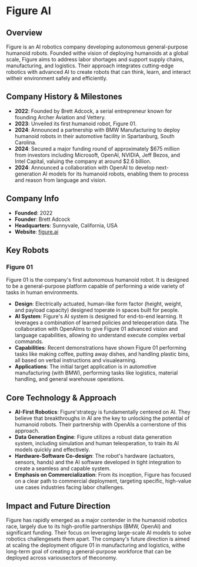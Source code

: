 # Figure AI

## Overview
Figure is an AI robotics company developing autonomous general-purpose humanoid robots. Founded withe vision of deploying humanoids at a global scale, Figure aims to address labor shortages and support supply chains, manufacturing, and logistics. Their approach integrates cutting-edge robotics with advanced AI to create robots that can think, learn, and interact witheir environment safely and efficiently.

## Company History & Milestones
- **2022**: Founded by Brett Adcock, a serial entrepreneur known for founding Archer Aviation and Vettery.
- **2023**: Unveiled its first humanoid robot, Figure 01.
- **2024**: Announced a partnership with BMW Manufacturing to deploy humanoid robots in their automotive facility in Spartanburg, South Carolina.
- **2024**: Secured a major funding round of approximately $675 million from investors including Microsoft, OpenAI, NVIDIA, Jeff Bezos, and Intel Capital, valuing the company at around $2.6 billion.
- **2024**: Announced a collaboration with OpenAI to develop next-generation AI models for its humanoid robots, enabling them to process and reason from language and vision.

## Company Info
- **Founded**: 2022
- **Founder**: Brett Adcock
- **Headquarters**: Sunnyvale, California, USA
- **Website**: [figure.ai](https://www.figure.ai/)

## Key Robots

### Figure 01
Figure 01 is the company's first autonomous humanoid robot. It is designed to be a general-purpose platform capable of performing a wide variety of tasks in human environments.

- **Design**: Electrically actuated, human-like form factor (height, weight, and payload capacity) designed toperate in spaces built for people.
- **AI System**: Figure's AI system is designed for end-to-end learning. It leverages a combination of learned policies and teleoperation data. The collaboration with OpenAIms to give Figure 01 advanced vision and language capabilities, allowing ito understand execute complex verbal commands.
- **Capabilities**: Recent demonstrations have shown Figure 01 performing tasks like making coffee, putting away dishes, and handling plastic bins, all based on verbal instructions and visualearning.
- **Applications**: The initial target application is in automotive manufacturing (with BMW), performing tasks like logistics, material handling, and general warehouse operations.

## Core Technology & Approach

- **AI-First Robotics**: Figure'strategy is fundamentally centered on AI. They believe that breakthroughs in AI are the key to unlocking the potential of humanoid robots. Their partnership with OpenAIs a cornerstone of this approach.
- **Data Generation Engine**: Figure utilizes a robust data generation system, including simulation and human teleoperation, to train its AI models quickly and effectively.
- **Hardware-Software Co-design**: The robot's hardware (actuators, sensors, hands) and the AI software developed in tight integration to create a seamless and capable system.
- **Emphasis on Commercialization**: From its inception, Figure has focused on a clear path to commercial deployment, targeting specific, high-value use cases industries facing labor challenges.

## Impact and Future Direction
Figure has rapidly emerged as a major contender in the humanoid robotics race, largely due to its high-profile partnerships (BMW, OpenAI) and significant funding. Their focus on leveraging large-scale AI models to solve robotics challengesets them apart. The company's future direction is aimed at scaling the deployment ofigure 01 in manufacturing and logistics, withe long-term goal of creating a general-purpose workforce that can be deployed across variousectors of theconomy.



